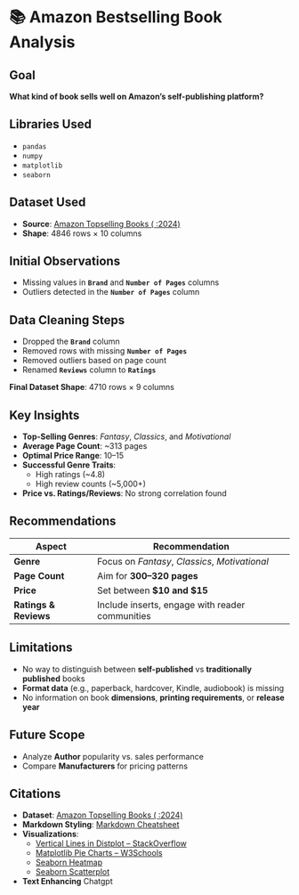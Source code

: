 # 📚 Amazon Bestselling Book Analysis

## Goal

**What kind of book sells well on Amazon’s self-publishing platform?**


## Libraries Used

- `pandas`
- `numpy`
- `matplotlib`
- `seaborn`


## Dataset Used

- **Source**: [Amazon Topselling Books ( :2024)](https://www.kaggle.com/datasets/abdulrafay5/amazon-topselling-books/data)
- **Shape**: 4846 rows × 10 columns


## Initial Observations

- Missing values in **`Brand`** and **`Number of Pages`** columns
- Outliers detected in the **`Number of Pages`** column


## Data Cleaning Steps

- Dropped the **`Brand`** column
- Removed rows with missing **`Number of Pages`**
- Removed outliers based on page count
- Renamed **`Reviews`** column to **`Ratings`**

 **Final Dataset Shape**: 4710 rows × 9 columns


## Key Insights

- **Top-Selling Genres**: *Fantasy*, *Classics*, and *Motivational*
- **Average Page Count**: ~313 pages
- **Optimal Price Range**: $10–$15
- **Successful Genre Traits**:
  - High ratings (~4.8)
  - High review counts (~5,000+)
- **Price vs. Ratings/Reviews**: No strong correlation found


## Recommendations

| Aspect       | Recommendation                                  |
|--------------|--------------------------------------------------|
| **Genre**     | Focus on *Fantasy*, *Classics*, *Motivational*  |
| **Page Count**| Aim for **300–320 pages**                       |
| **Price**     | Set between **$10 and $15**                     |
| **Ratings & Reviews** | Include inserts, engage with reader communities |


## Limitations

- No way to distinguish between **self-published** vs **traditionally published** books
- **Format data** (e.g., paperback, hardcover, Kindle, audiobook) is missing
- No information on book **dimensions**, **printing requirements**, or **release year**


## Future Scope

- Analyze **Author** popularity vs. sales performance
- Compare **Manufacturers** for pricing patterns


## Citations

- **Dataset**: [Amazon Topselling Books ( :2024)](https://www.kaggle.com/datasets/abdulrafay5/amazon-topselling-books/data) 
- **Markdown Styling**: [Markdown Cheatsheet](https://www.markdownguide.org/cheat-sheet/)
- **Visualizations**:
  - [Vertical Lines in Distplot – StackOverflow](https://stackoverflow.com/questions/52334938/how-to-add-vertical-lines-to-a-distribution-plot)
  - [Matplotlib Pie Charts – W3Schools](https://www.w3schools.com/python/matplotlib_pie_charts.asp)
  - [Seaborn Heatmap](https://seaborn.pydata.org/generated/seaborn.heatmap.html)
  - [Seaborn Scatterplot](https://seaborn.pydata.org/generated/seaborn.scatterplot.html)
- **Text Enhancing** Chatgpt
